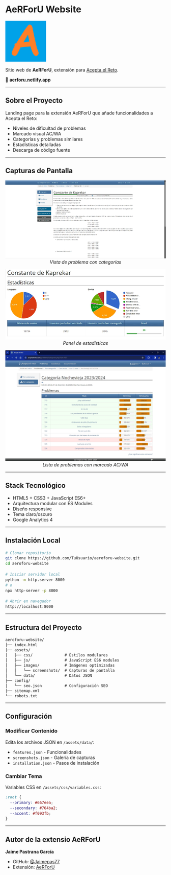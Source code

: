 # AeRForU Website

![AeRForU Logo](./assets/images/logo.png)

Sitio web de **AeRForU**, extensión para [Acepta el Reto](https://aceptaelreto.com).

🔗 **[aerforu.netlify.app](https://aerforu.netlify.app/)**

---

## Sobre el Proyecto

Landing page para la extensión AeRForU que añade funcionalidades a Acepta el Reto:

- Niveles de dificultad de problemas
- Marcado visual AC/WA
- Categorías y problemas similares
- Estadísticas detalladas
- Descarga de código fuente

---

## Capturas de Pantalla

<div align="center">

![Vista principal](./assets/images/screenshots/screenshot-1.webp)
*Vista de problema con categorías*

![Estadísticas](./assets/images/screenshots/screenshot-4.webp)
*Panel de estadísticas*

![Marcado visual](./assets/images/screenshots/screenshot-5.webp)
*Lista de problemas con marcado AC/WA*

</div>

---

## Stack Tecnológico

- HTML5 + CSS3 + JavaScript ES6+
- Arquitectura modular con ES Modules
- Diseño responsive
- Tema claro/oscuro
- Google Analytics 4

---

## Instalación Local
```bash
# Clonar repositorio
git clone https://github.com/TuUsuario/aeroforu-website.git
cd aeroforu-website

# Iniciar servidor local
python -m http.server 8000
# o
npx http-server -p 8000

# Abrir en navegador
http://localhost:8000
```

---

## Estructura del Proyecto
```
aeroforu-website/
├── index.html
├── assets/
│   ├── css/              # Estilos modulares
│   ├── js/               # JavaScript ES6 modules
│   ├── images/           # Imágenes optimizadas
│   │   └── screenshots/  # Capturas de pantalla
│   └── data/             # Datos JSON
├── config/
│   └── seo.json          # Configuración SEO
├── sitemap.xml
└── robots.txt
```

---

## Configuración

### Modificar Contenido

Edita los archivos JSON en `/assets/data/`:

- `features.json` - Funcionalidades
- `screenshots.json` - Galería de capturas
- `installation.json` - Pasos de instalación

### Cambiar Tema

Variables CSS en `/assets/css/variables.css`:
```css
:root {
  --primary: #667eea;
  --secondary: #764ba2;
  --accent: #f093fb;
}
```

---

## Autor de la extensio AeRForU

**Jaime Pastrana García**

- GitHub: [@Jaimepas77](https://github.com/Jaimepas77)
- Extensión: [AeRForU](https://github.com/Jaimepas77/AeRForU)